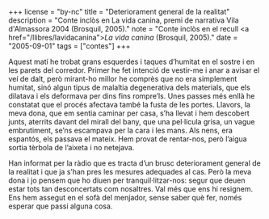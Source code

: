 +++
license = "by-nc"
title = "Deteriorament general de la realitat"
description = "Conte inclòs en La vida canina, premi de narrativa Vila d'Almassora 2004 (Brosquil, 2005)."
note = "Conte inclòs en el recull <a href=\"/llibres/lavidacanina\"><i>La vida canina</i></a> (Brosquil, 2005)."
date = "2005-09-01"
tags = ["contes"]
+++

Aquest matí he trobat grans esquerdes i taques d’humitat en el sostre i en les parets del corredor. Primer he fet intenció de vestir-me i anar a avisar el veí de dalt, però mirant-ho millor he comprès que no era simplement humitat, sinó algun tipus de malaltia degenerativa dels materials, que els dilatava i els deformava per dins fins rompre’ls. Unes passes més enllà he constatat que el procés afectava també la fusta de les portes. Llavors, la meva dona, que em sentia caminar per casa, s’ha llevat i hem descobert junts, aterrits davant del mirall del bany, que una pel·lícula grisa, un vague embrutiment, se’ns escampava per la cara i les mans. Als nens, era espantós, els passava el mateix. Hem provat de rentar-nos, però l’aigua sortia tèrbola de l’aixeta i no netejava.

Han informat per la ràdio que es tracta d’un brusc deteriorament general de la realitat i que ja s’han pres les mesures adequades al cas. Però la meva dona i jo pensem que ho diuen per tranquil·litzar-nos: segur que deuen estar tots tan desconcertats com nosaltres. Val més que ens hi resignem. Ens hem assegut en el sofà del menjador, sense saber què fer, només esperar que passi alguna cosa.
